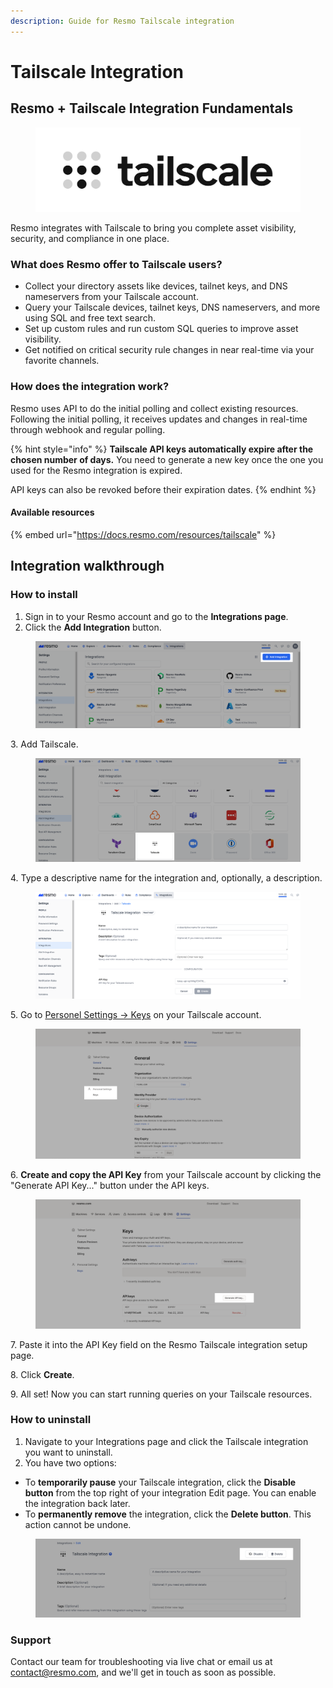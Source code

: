 ```yaml
---
description: Guide for Resmo Tailscale integration
---
```


# Tailscale Integration

## Resmo + Tailscale Integration Fundamentals

<figure><img src="../.gitbook/assets/tailscale-logo.png" alt=""><figcaption></figcaption></figure>

Resmo integrates with Tailscale to bring you complete asset visibility, security, and compliance in one place.

### What does Resmo offer to Tailscale users?

* Collect your directory assets like devices, tailnet keys, and DNS nameservers from your Tailscale account.
* Query your Tailscale devices, tailnet keys, DNS nameservers, and more using SQL and free text search.
* Set up custom rules and run custom SQL queries to improve asset visibility.
* Get notified on critical security rule changes in near real-time via your favorite channels.

### How does the integration work?

Resmo uses API to do the initial polling and collect existing resources. Following the initial polling, it receives updates and changes in real-time through webhook and regular polling.

{% hint style="info" %}
**Tailscale API keys automatically expire after the chosen number of days.** You need to generate a new key once the one you used for the Resmo integration is expired.&#x20;

API keys can also be revoked before their expiration dates.
{% endhint %}

#### Available resources

{% embed url="https://docs.resmo.com/resources/tailscale" %}

## Integration walkthrough

### How to install

1. Sign in to your Resmo account and go to the **Integrations page**.
2. Click the **Add Integration** button.

<figure><img src="../.gitbook/assets/add-integration.png" alt=""><figcaption></figcaption></figure>

3\. Add Tailscale.

<figure><img src="../.gitbook/assets/add-tailscale.png" alt=""><figcaption></figcaption></figure>

4\. Type a descriptive name for the integration and, optionally, a description.

<figure><img src="../.gitbook/assets/resmo-tailscale.png" alt=""><figcaption></figcaption></figure>

5\. Go to [Personel Settings -> Keys](https://login.tailscale.com/admin/settings/keys) on your Tailscale account.

<figure><img src="../.gitbook/assets/personal-settings.png" alt=""><figcaption></figcaption></figure>

6\. **Create and copy the API Key** from your Tailscale account by clicking the "Generate API Key..." button under the API keys.

<figure><img src="../.gitbook/assets/generate-api-key.png" alt=""><figcaption></figcaption></figure>

7\. Paste it into the API Key field on the Resmo Tailscale integration setup page.

8\. Click **Create**.

9\. All set! Now you can start running queries on your Tailscale resources.

### How to uninstall

1. Navigate to your Integrations page and click the Tailscale integration you want to uninstall.
2. You have two options:

* To **temporarily pause** your Tailscale integration, click the **Disable button** from the top right of your integration Edit page. You can enable the integration back later.
* To **permanently remove** the integration, click the **Delete button**. This action cannot be undone.

<figure><img src="../.gitbook/assets/disable-delete-buttons.png" alt=""><figcaption></figcaption></figure>

### Support

Contact our team for troubleshooting via live chat or email us at contact@resmo.com, and we'll get in touch as soon as possible.
